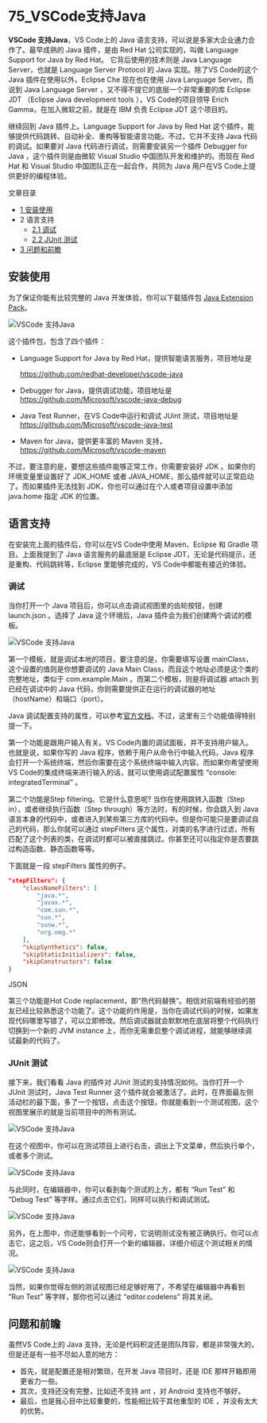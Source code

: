# 75_VSCode支持Java

**VSCode 支持Java**，VS Code上的 Java 语言支持，可以说是多家大企业通力合作了。最早成熟的 Java 插件，是由 Red Hat 公司实现的，叫做 Language Support for Java by Red Hat。 它背后使用的技术则是 Java Language Server，也就是 Language Server Protocol 的 Java 实现。除了VS Code的这个 Java 插件在使用以外，Eclipse Che 现在也在使用 Java Language Server。而说到 Java Language Server ，又不得不提它的底层一个非常重要的库 Eclipse JDT （Eclipse Java development tools ），VS Code的项目领导 Erich Gamma，在加入微软之前，就是在 IBM 负责 Eclipse JDT 这个项目的。

继续回到 Java 插件上。Language Support for Java by Red Hat 这个插件，能够提供代码跳转、自动补全、重构等智能语言功能。不过，它并不支持 Java 代码的调试。如果要对 Java 代码进行调试，则需要安装另一个插件 Debugger for Java ，这个插件则是由微软 Visual Studio 中国团队开发和维护的。而现在 Red Hat 和 Visual Studio 中国团队正在一起合作，共同为 Java 用户在VS Code上提供更好的编程体验。

文章目录

- [1 安装使用](https://geek-docs.com/vscode/vscode-tutorials/vscode-support-java.html#i)
- 2 语言支持
  - [2.1 调试](https://geek-docs.com/vscode/vscode-tutorials/vscode-support-java.html#i-3)
  - [2.2 JUnit 测试](https://geek-docs.com/vscode/vscode-tutorials/vscode-support-java.html#JUnit)
- [3 问题和前瞻](https://geek-docs.com/vscode/vscode-tutorials/vscode-support-java.html#i-4)

## 安装使用

为了保证你能有比较完整的 Java 开发体验，你可以下载插件包 [Java Extension Pack](https://marketplace.visualstudio.com/items?itemName=vscjava.vscode-java-pack)。

![VSCode 支持Java](https://img.geek-docs.com/vscode/language/go-java-11.png)

这个插件包，包含了四个插件：

- Language Support for Java by Red Hat，提供智能语言服务，项目地址是

   

  https://github.com/redhat-developer/vscode-java

  

- Debugger for Java，提供调试功能，项目地址是 <https://github.com/Microsoft/vscode-java-debug>

- Java Test Runner，在VS Code中运行和调试 JUint 测试，项目地址是 <https://github.com/Microsoft/vscode-java-test>

- Maven for Java，提供更丰富的 Maven 支持，<https://github.com/Microsoft/vscode-maven>

不过，要注意的是，要想这些插件能够正常工作，你需要安装好 JDK 。如果你的环境变量里设置好了 JDK_HOME 或者 JAVA_HOME，那么插件就可以正常启动了。而如果插件无法找到 JDK，你也可以通过在个人或者项目设置中添加 java.home 指定 JDK 的位置。

## 语言支持

在安装完上面的插件后，你可以在VS Code中使用 Maven、Eclipse 和 Gradle 项目。上面我提到了 Java 语言服务的最底层是 Eclipse JDT，无论是代码提示，还是重构、代码跳转等，Eclipse 里能够完成的，VS Code中都能有接近的体验。

### 调试

当你打开一个 Java 项目后，你可以点击调试视图里的齿轮按钮，创建 launch.json 。选择了 Java 这个环境后，Java 插件会为我们创建两个调试的模板。

![VSCode 支持Java](https://img.geek-docs.com/vscode/language/go-java-12.gif)

第一个模板，就是调试本地的项目，要注意的是，你需要填写设置 mainClass，这个设置的值则是你想要调试的 Java Main Class，而且这个地址必须是这个类的完整地址，类似于 com.example.Main 。而第二个模板，则是将调试器 attach 到已经在调试中的 Java 代码，你则需要提供正在运行的调试器的地址（hostName）和端口（port）。

Java 调试配置支持的属性，可以参考[官方文档](https://github.com/Microsoft/vscode-java-debug#options)。不过，这里有三个功能值得特别提一下。

第一个功能是跟用户输入有关。VS Code内置的调试面板，并不支持用户输入。也就是说，如果你写的 Java 程序，依赖于用户从命令行中输入代码，Java 程序会打开一个系统终端，然后你需要在这个系统终端中输入内容。而如果你希望使用VS Code的集成终端来进行输入的话，就可以使用调试配置属性 “console: integratedTerminal” 。

第二个功能是Step filtering。它是什么意思呢? 当你在使用跳转入函数（Step in），或者继续执行函数（Step through）等方法时，有的时候，你会跳入到 Java 语言本身的代码中，或者进入到某些第三方库的代码中。但是你可能只是要调试自己的代码，那么你就可以通过 stepFilters 这个属性，对类的名字进行过滤，所有匹配了这个列表的类，在调试时都可以被直接跳过。你甚至还可以指定你是否要跳过构造函数、静态函数等等。

下面就是一段 stepFilters 属性的例子。

```json
"stepFilters": {
    "classNameFilters": [
        "java.*",
        "javax.*",
        "com.sun.*",
        "sun.*",
        "sunw.*",
        "org.omg.*"
    ],
    "skipSynthetics": false,
    "skipStaticInitializers": false,
    "skipConstructors": false
}
```

JSON

第三个功能是Hot Code replacement，即“热代码替换”。相信对前端有经验的朋友已经比较熟悉这个功能了。这个功能的作用是，当你在调试代码的时候，如果发现代码哪里写错了，可以立即修改。然后调试器就会默默地在底层将整个代码执行切换到一个新的 JVM instance 上，而你无需重启整个调试进程，就能够继续调试最新的代码了。

### JUnit 测试

接下来，我们看看 Java 的插件对 JUnit 测试的支持情况如何。当你打开一个 JUnit 测试时，Java Test Runner 这个插件就会被激活了。此时，在界面最左侧活动栏的最下面，多了一个按钮，点击这个按钮，你就能看到一个测试视图，这个视图里展示的就是当前项目中的所有测试。

![VSCode 支持Java](https://img.geek-docs.com/vscode/language/go-java-13.png)

在这个视图中，你可以在测试项目上进行右击，调出上下文菜单，然后执行单个，或者多个测试。

![VSCode 支持Java](https://img.geek-docs.com/vscode/language/go-java-14.gif)

与此同时，在编辑器中，你可以看到每个测试的上方，都有 “Run Test” 和 “Debug Test” 等字样。通过点击它们，同样可以执行和调试测试。

![VSCode 支持Java](https://img.geek-docs.com/vscode/language/go-java-15.png)

另外，在上图中，你还能够看到一个问号，它说明测试没有被正确执行。你可以点击它，这之后，VS Code则会打开一个新的编辑器，详细介绍这个测试相关的情况。

![VSCode 支持Java](https://img.geek-docs.com/vscode/language/go-java-16.gif)

当然，如果你觉得左侧的测试视图已经足够好用了，不希望在编辑器中再看到 “Run Test” 等字样，那你也可以通过 “editor.codelens” 将其关闭。

## 问题和前瞻

虽然VS Code上的 Java 支持，无论是代码积淀还是团队阵容，都是非常强大的，但是还是有一些不尽如人意的地方：

- 首先，就是配置还是相对繁琐，在开发 Java 项目时，还是 IDE 那样开箱即用更省力一些。
- 其次，支持还没有完整，比如还不支持 ant ，对 Android 支持也不够好。
- 最后，也是我心目中比较重要的，性能相比较于其他重型的 IDE ，并没有太大的优势。
